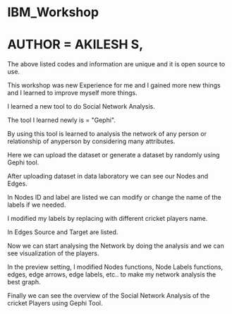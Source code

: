 # IBM_Workshop
# AUTHOR = AKILESH S,
The above listed codes and information are unique and it is open source to use.

This workshop was new Experience for me and I gained more new things and I learned to improve myself more things.

I learned a new tool to do Social Network Analysis.

The tool I learned newly is = "Gephi".

By using this tool is learned to analysis the network of any person or relationship of anyperson by considering many attributes.

Here we can upload the dataset or generate a dataset by randomly using Gephi tool.

After uploading dataset in data laboratory we can see our Nodes and Edges.

In Nodes ID and label are listed we can modify or change the name of the labels if we needed.

I modified my labels by replacing with different cricket players name.

In Edges Source and Target are listed.

Now we can start analysing the Network by doing the analysis and we can see visualization of the players.

In the preview setting, I modified Nodes functions, Node Labels functions, edges, edge arrows, edge labels, etc.. to make my network analysis the best graph.

Finally we can see the overview of the Social Network Analysis of the cricket Players using Gephi Tool.
